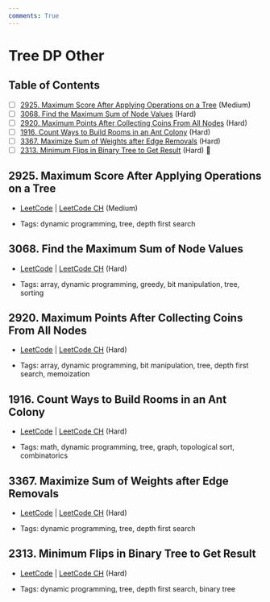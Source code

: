 ```yaml
---
comments: True
---
```


# Tree DP Other

## Table of Contents

- [ ] [2925. Maximum Score After Applying Operations on a Tree](https://leetcode.cn/problems/maximum-score-after-applying-operations-on-a-tree/) (Medium)
- [ ] [3068. Find the Maximum Sum of Node Values](https://leetcode.cn/problems/find-the-maximum-sum-of-node-values/) (Hard)
- [ ] [2920. Maximum Points After Collecting Coins From All Nodes](https://leetcode.cn/problems/maximum-points-after-collecting-coins-from-all-nodes/) (Hard)
- [ ] [1916. Count Ways to Build Rooms in an Ant Colony](https://leetcode.cn/problems/count-ways-to-build-rooms-in-an-ant-colony/) (Hard)
- [ ] [3367. Maximize Sum of Weights after Edge Removals](https://leetcode.cn/problems/maximize-sum-of-weights-after-edge-removals/) (Hard)
- [ ] [2313. Minimum Flips in Binary Tree to Get Result](https://leetcode.cn/problems/minimum-flips-in-binary-tree-to-get-result/) (Hard) 👑

## 2925. Maximum Score After Applying Operations on a Tree

-   [LeetCode](https://leetcode.com/problems/maximum-score-after-applying-operations-on-a-tree/) | [LeetCode CH](https://leetcode.cn/problems/maximum-score-after-applying-operations-on-a-tree/) (Medium)

-   Tags: dynamic programming, tree, depth first search

## 3068. Find the Maximum Sum of Node Values

-   [LeetCode](https://leetcode.com/problems/find-the-maximum-sum-of-node-values/) | [LeetCode CH](https://leetcode.cn/problems/find-the-maximum-sum-of-node-values/) (Hard)

-   Tags: array, dynamic programming, greedy, bit manipulation, tree, sorting

## 2920. Maximum Points After Collecting Coins From All Nodes

-   [LeetCode](https://leetcode.com/problems/maximum-points-after-collecting-coins-from-all-nodes/) | [LeetCode CH](https://leetcode.cn/problems/maximum-points-after-collecting-coins-from-all-nodes/) (Hard)

-   Tags: array, dynamic programming, bit manipulation, tree, depth first search, memoization

## 1916. Count Ways to Build Rooms in an Ant Colony

-   [LeetCode](https://leetcode.com/problems/count-ways-to-build-rooms-in-an-ant-colony/) | [LeetCode CH](https://leetcode.cn/problems/count-ways-to-build-rooms-in-an-ant-colony/) (Hard)

-   Tags: math, dynamic programming, tree, graph, topological sort, combinatorics

## 3367. Maximize Sum of Weights after Edge Removals

-   [LeetCode](https://leetcode.com/problems/maximize-sum-of-weights-after-edge-removals/) | [LeetCode CH](https://leetcode.cn/problems/maximize-sum-of-weights-after-edge-removals/) (Hard)

-   Tags: dynamic programming, tree, depth first search

## 2313. Minimum Flips in Binary Tree to Get Result

-   [LeetCode](https://leetcode.com/problems/minimum-flips-in-binary-tree-to-get-result/) | [LeetCode CH](https://leetcode.cn/problems/minimum-flips-in-binary-tree-to-get-result/) (Hard)

-   Tags: dynamic programming, tree, depth first search, binary tree
